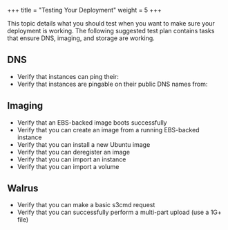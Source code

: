 +++
title = "Testing Your Deployment"
weight = 5
+++

This topic details what you should test when you want to make sure your deployment is working. The following suggested test plan contains tasks that ensure DNS, imaging, and storage are working.
## DNS


* Verify that instances can ping their: 
* Verify that instances are pingable on their public DNS names from: 

## Imaging


* Verify that an EBS-backed image boots successfully 
* Verify that you can create an image from a running EBS-backed instance 
* Verify that you can install a new Ubuntu image 
* Verify that you can deregister an image 
* Verify that you can import an instance 
* Verify that you can import a volume 

## Walrus


* Verify that you can make a basic s3cmd request 
* Verify that you can successfully perform a multi-part upload (use a 1G+ file) 
